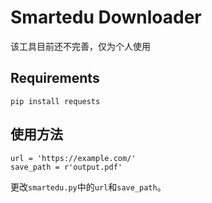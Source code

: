 # Smartedu Downloader
该工具目前还不完善，仅为个人使用

## Requirements
```
pip install requests
```

## 使用方法
```
url = 'https://example.com/'
save_path = r'output.pdf'
```
更改`smartedu.py`中的`url`和`save_path`。
